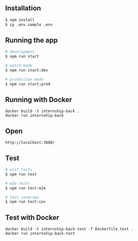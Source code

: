 ## Installation

```bash
$ npm install
$ cp .env.sample .env
```

## Running the app

```bash
# development
$ npm run start

# watch mode
$ npm run start:dev

# production mode
$ npm run start:prod
```

## Running with Docker
```
docker build -t internship-back .
docker run internship-back
```

## Open
```
http://localhost:3000/
```

## Test

```bash
# unit tests
$ npm run test

# e2e tests
$ npm run test:e2e

# test coverage
$ npm run test:cov
```
## Test with Docker
```
docker build -t internship-back-test -f Dockerfile.test .
docker run internship-back-test
```
